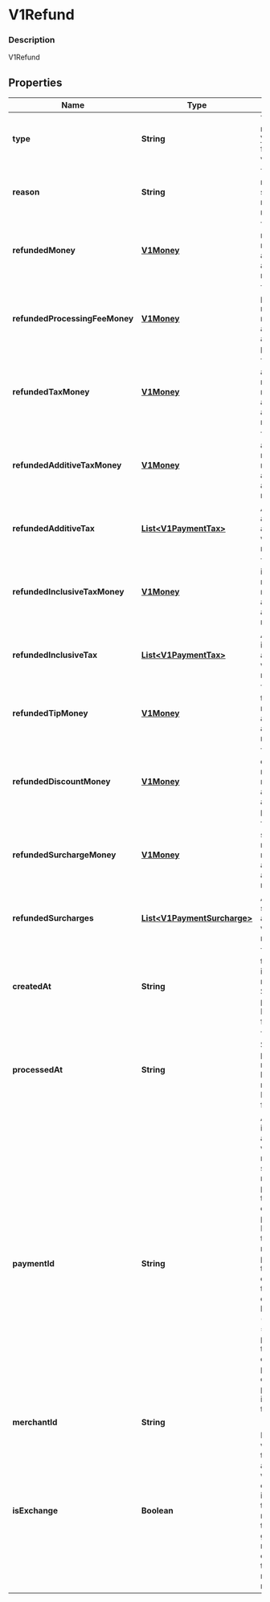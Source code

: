
# V1Refund

### Description

V1Refund

## Properties
Name | Type | Description | Notes
------------ | ------------- | ------------- | -------------
**type** | **String** | The type of refund See [V1RefundType](#type-v1refundtype) for possible values |  [optional]
**reason** | **String** | The merchant-specified reason for the refund. |  [optional]
**refundedMoney** | [**V1Money**](V1Money.md) | The amount of money refunded. This amount is always negative. |  [optional]
**refundedProcessingFeeMoney** | [**V1Money**](V1Money.md) | The amount of processing fee money refunded. This amount is always positive. |  [optional]
**refundedTaxMoney** | [**V1Money**](V1Money.md) | The total amount of tax money refunded. This amount is always negative. |  [optional]
**refundedAdditiveTaxMoney** | [**V1Money**](V1Money.md) | The amount of additive tax money refunded. This amount is always negative. |  [optional]
**refundedAdditiveTax** | [**List&lt;V1PaymentTax&gt;**](V1PaymentTax.md) | All of the additive taxes associated with the refund. |  [optional]
**refundedInclusiveTaxMoney** | [**V1Money**](V1Money.md) | The amount of inclusive tax money refunded. This amount is always negative. |  [optional]
**refundedInclusiveTax** | [**List&lt;V1PaymentTax&gt;**](V1PaymentTax.md) | All of the inclusive taxes associated with the refund. |  [optional]
**refundedTipMoney** | [**V1Money**](V1Money.md) | The amount of tip money refunded. This amount is always negative. |  [optional]
**refundedDiscountMoney** | [**V1Money**](V1Money.md) | The amount of discount money refunded. This amount is always positive. |  [optional]
**refundedSurchargeMoney** | [**V1Money**](V1Money.md) | The amount of surcharge money refunded. This amount is always negative. |  [optional]
**refundedSurcharges** | [**List&lt;V1PaymentSurcharge&gt;**](V1PaymentSurcharge.md) | A list of all surcharges associated with the refund. |  [optional]
**createdAt** | **String** | The time when the merchant initiated the refund for Square to process, in ISO 8601 format. |  [optional]
**processedAt** | **String** | The time when Square processed the refund on behalf of the merchant, in ISO 8601 format. |  [optional]
**paymentId** | **String** | A Square-issued ID associated with the refund. For single-tender refunds, payment_id is the ID of the original payment ID. For split-tender refunds, payment_id is the ID of the original tender. For exchange-based refunds (is_exchange &#x3D;&#x3D; true), payment_id is the ID of the original payment ID even if the payment includes other tenders. |  [optional]
**merchantId** | **String** |  |  [optional]
**isExchange** | **Boolean** | Indicates whether or not the refund is associated with an exchange. If is_exchange is true, the refund reflects the value of goods returned in the exchange not the total money refunded. |  [optional]




